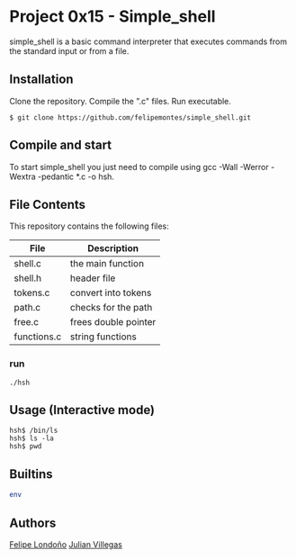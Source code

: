 # Project 0x15 - Simple_shell

simple_shell is a basic command interpreter that executes commands from the standard input or from a file.

## Installation
Clone the repository. Compile the ".c" files. Run executable.

```
$ git clone https://github.com/felipemontes/simple_shell.git
```

## Compile and start

To start simple_shell you just need to compile using gcc -Wall -Werror   -Wextra -pedantic *.c -o hsh.

## File Contents
This repository contains the following files:

|   **File**   |   **Description**   |
| -------------- | --------------------- |
| shell.c | the main function |
| shell.h | header file |
| tokens.c | convert into tokens |
| path.c | checks for the path |
| free.c | frees double pointer |
| functions.c | string functions |

### run

```
./hsh
```

## Usage (Interactive mode)

```
hsh$ /bin/ls
hsh$ ls -la
hsh$ pwd
```

## Builtins
```bash
env
```

## Authors
[Felipe Londoño](https://github.com/felipemontes)
[Julian Villegas](https://github.com/julianchok25)
